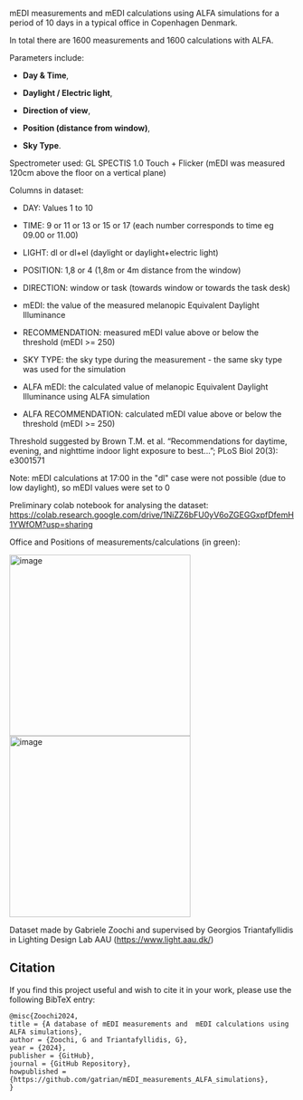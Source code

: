 
mEDI measurements and  mEDI calculations using ALFA simulations for a period of 10 days in a typical office in Copenhagen Denmark. 

In total there are 1600 measurements and 1600 calculations with ALFA.

Parameters include: 

- **Day &amp; Time**, 

- **Daylight / Electric light**, 

- **Direction of view**, 

- **Position (distance from window)**, 

- **Sky Type**.

Spectrometer used: GL SPECTIS 1.0 Touch + Flicker (mEDI was measured 120cm above the floor on a vertical plane)

Columns in dataset:

- DAY: Values 1 to 10

- TIME: 9 or 11 or 13 or 15 or 17 (each number corresponds to time eg 09.00 or 11.00)

- LIGHT: dl or dl+el (daylight or daylight+electric light)

- POSITION: 1,8 or 4 (1,8m or 4m distance from the window)

- DIRECTION: window or task (towards window or towards the task desk)

- mEDI: the value of the measured melanopic Equivalent Daylight Illuminance

- RECOMMENDATION: measured mEDI value above or below the threshold (mEDI >= 250)

- SKY TYPE: the sky type during the measurement - the same sky type was used for the simulation
  
- ALFA mEDI: the calculated value of melanopic Equivalent Daylight Illuminance using ALFA simulation

- ALFA RECOMMENDATION: calculated mEDI value above or below the threshold (mEDI >= 250)

Threshold suggested by Brown T.M. et al. “Recommendations for daytime, evening, and nighttime indoor light exposure to best...”; PLoS Biol 20(3): e3001571

Note: mEDI calculations at 17:00 in the "dl" case were not possible (due to low daylight), so mEDI values were set to 0

Preliminary colab notebook for analysing the dataset:
https://colab.research.google.com/drive/1NiZZ6bFU0yV6oZGEGGxpfDfemH1YWfOM?usp=sharing

Office and Positions of measurements/calculations (in green):

<img width="320" alt="image" src="https://github.com/gatrian/mEDI_measurements_ALFA_simulations/assets/159296200/97366110-8c29-445b-aa97-f953da2b7c66">
<img width="320" alt="image" src="https://github.com/gatrian/mEDI_measurements_ALFA_simulations/assets/159296200/a443307e-fdc6-4ec6-96b3-c8eddfbb0151">

Dataset made by Gabriele Zoochi and supervised by Georgios Triantafyllidis in Lighting Design Lab AAU (https://www.light.aau.dk/)


## Citation

If you find this project useful and wish to cite it in your work, please use the following BibTeX entry:
```
@misc{Zoochi2024,
title = {A database of mEDI measurements and  mEDI calculations using ALFA simulations},
author = {Zoochi, G and Triantafyllidis, G},
year = {2024},
publisher = {GitHub},
journal = {GitHub Repository},
howpublished = {https://github.com/gatrian/mEDI_measurements_ALFA_simulations},
}
```



